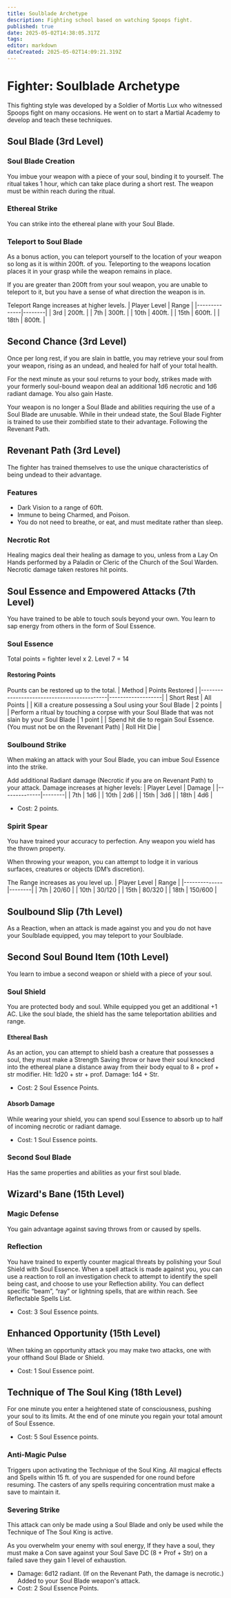 ```yaml
---
title: Soulblade Archetype
description: Fighting school based on watching Spoops fight.
published: true
date: 2025-05-02T14:38:05.317Z
tags: 
editor: markdown
dateCreated: 2025-05-02T14:09:21.319Z
---
```


# Fighter: Soulblade Archetype
This fighting style was developed by a Soldier of Mortis Lux who witnessed Spoops fight on many occasions. He went on to start a Martial Academy to develop and teach these techniques.


## Soul Blade (3rd Level)

### Soul Blade Creation
You imbue your weapon with a piece of your soul, binding it to yourself. The ritual takes 1 hour, which can take place during a short rest. The weapon must be within reach during the ritual. 

### Ethereal Strike
You can strike into the ethereal plane with your Soul Blade.

### Teleport to Soul Blade
As a bonus action, you can teleport yourself to the location of your weapon so long as it is within 200ft. of you. Teleporting to the weapons location places it in your grasp while the weapon remains in place.

If you are greater than 200ft from your soul weapon, you are unable to teleport to it, but you have a sense of what direction the weapon is in. 

Teleport Range increases at higher levels.
| Player Level | Range |
|--------------|--------|
| 3rd | 200ft. |
| 7th | 300ft. | 
| 10th | 400ft. |
| 15th | 600ft. |
| 18th | 800ft. |


## Second Chance (3rd Level)
Once per long rest, if you are slain in battle, you may retrieve your soul from your weapon, rising as an undead, and healed for half of your total health. 

For the next minute as your soul returns to your body, strikes made with your formerly soul-bound weapon deal an additional 1d6 necrotic and 1d6 radiant damage. You also gain Haste.

Your weapon is no longer a Soul Blade and abilities requiring the use of a Soul Blade are unusable.
While in their undead state, the Soul Blade Fighter is trained to use their zombified state to their advantage. Following the Revenant Path.


## Revenant Path (3rd Level)
The fighter has trained themselves to use the unique characteristics of being undead to their advantage.

### Features
- Dark Vision to a range of 60ft.
- Immune to being Charmed, and Poison.
- You do not need to breathe, or eat, and must meditate rather than sleep.

### Necrotic Rot
Healing magics deal their healing as damage to you, unless from a Lay On Hands performed by a Paladin or Cleric of the Church of the Soul Warden. Necrotic damage taken restores hit points.



## Soul Essence and Empowered Attacks (7th Level)
You have trained to be able to touch souls beyond your own. You learn to sap energy from others in the form of Soul Essence.

### Soul Essence
Total points = fighter level x 2. Level 7 = 14

#### Restoring Points
Pounts can be restored up to the total.
| Method | Points Restored |
|--------------------------------------------|-------------------|
| Short Rest | All Points |
| Kill a creature possessing a Soul using your Soul Blade | 2 points |
| Perform a ritual by touching a corpse with your Soul Blade that was not slain by your Soul Blade | 1 point |
| Spend hit die to regain Soul Essence. (You must not be on the Revenant Path) | Roll Hit Die |

### Soulbound Strike
When making an attack with your Soul Blade, you can imbue Soul Essence into the strike.

Add additional Radiant damage (Necrotic if you are on Revenant Path) to your attack. Damage increases at higher levels:
| Player Level | Damage |
|--------------|--------|
| 7th | 1d6 |
| 10th | 2d6 |
| 15th | 3d6 |
| 18th | 4d6 |
- Cost: 2 points.

### Spirit Spear
You have trained your accuracy to perfection. Any weapon you wield has the thrown property. 

When throwing your weapon, you can attempt to lodge it in various surfaces, creatures or objects (DM’s discretion).

The Range increases as you level up.
| Player Level | Range |
|--------------|--------|
| 7th | 20/60 |
| 10th | 30/120 |
| 15th | 80/320 |
| 18th | 150/600 |


## Soulbound Slip (7th Level)
As a Reaction, when an attack is made against you and you do not have your Soulblade equipped, you may teleport to your Soulblade.



## Second Soul Bound Item (10th Level)
You learn to imbue a second weapon or shield with a piece of your soul. 

### Soul Shield
You are protected body and soul. While equipped you get an additional +1 AC. Like the soul blade, the shield has the same teleportation abilities and range.

#### Ethereal Bash
As an action, you can attempt to shield bash a creature that possesses a soul, they must make a  Strength Saving throw or have their soul knocked into the ethereal plane a distance away from their body equal to 8 + prof + str modifier.
Hit: 1d20 + str + prof.
Damage: 1d4 + Str. 
- Cost: 2 Soul Essence Points.

#### Absorb Damage
While wearing your shield, you can spend soul Essence to absorb up to half of incoming necrotic or radiant damage.
- Cost: 1 Soul Essence points.


### Second Soul Blade
Has the same properties and abilities as your first soul blade.


## Wizard's Bane (15th Level)

### Magic Defense
You gain advantage against saving throws from or caused by spells.

### Reflection
You have trained to expertly counter magical threats by polishing your Soul Shield with Soul Essence. When a spell attack is made against you, you can use a reaction to roll an investigation check to attempt to identify the spell being cast, and choose to use your Reflection ability. You can deflect specific “beam”, “ray” or lightning spells, that are within reach. See Reflectable Spells List.
- Cost: 3 Soul Essence points.


## Enhanced Opportunity (15th Level)
When taking an opportunity attack you may make two attacks, one with your offhand Soul Blade or Shield.
- Cost: 1 Soul Essence point.


## Technique of The Soul King (18th Level)
For one minute you enter a heightened state of consciousness, pushing your soul to its limits. At the end of one minute you regain your total amount of Soul Essence.
- Cost: 5 Soul Essence points.

### Anti-Magic Pulse
Triggers upon activating the Technique of the Soul King. 
All magical effects and Spells within 15 ft. of you are suspended for one round before resuming. The casters of any spells requiring concentration must make a save to maintain it.

### Severing Strike
This attack can only be made using a Soul Blade and only be used while the Technique of The Soul King is active.

As you overwhelm your enemy with soul energy, If they have a soul, they must make a Con save against your Soul Save DC (8 + Prof + Str) on a failed save they gain 1 level of exhaustion. 
- Damage: 6d12 radiant. (If on the Revenant Path, the damage is necrotic.) Added to your Soul Blade weapon's attack.
- Cost: 2 Soul Essence Points.









